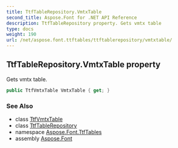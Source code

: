 ```yaml
---
title: TtfTableRepository.VmtxTable
second_title: Aspose.Font for .NET API Reference
description: TtfTableRepository property. Gets vmtx table
type: docs
weight: 190
url: /net/aspose.font.ttftables/ttftablerepository/vmtxtable/
---
```

## TtfTableRepository.VmtxTable property

Gets vmtx table.

```csharp
public TtfVmtxTable VmtxTable { get; }
```

### See Also

* class [TtfVmtxTable](../../ttfvmtxtable/)
* class [TtfTableRepository](../)
* namespace [Aspose.Font.TtfTables](../../ttftablerepository/)
* assembly [Aspose.Font](../../../)



